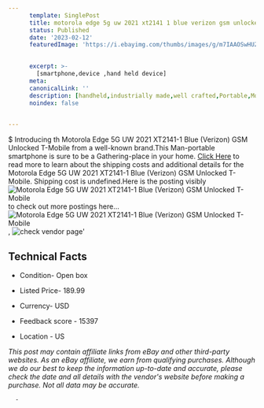 ```yaml
---
      template: SinglePost
      title: motorola edge 5g uw 2021 xt2141 1 blue verizon gsm unlocked t mobile
      status: Published
      date: '2023-02-12'
      featuredImage: 'https://i.ebayimg.com/thumbs/images/g/m7IAAOSwHUZjbCL2/s-l225.jpg'
       

      excerpt: >-
        [smartphone,device ,hand held device]
      meta:
      canonicalLink: ''
      description: [handheld,industrially made,well crafted,Portable,Mobile,Compact,Convenient,Lightweight,Maneuverable,Man-portable,Miniature,Carriable,Hand-held,Light,Holdable,Transportable,Mobile device,Pocket-sized,On-the-go,Wireless,Cordless,Compact size,Convenient size, smartphone,device ,hand held device]
      noindex: false
      

---
```

$
      Introducing th Motorola Edge 5G UW 2021 XT2141-1 Blue (Verizon) GSM Unlocked T-Mobile from a well-known brand.This Man-portable smartphone is sure to be a Gathering-place in your home. [Click Here](https://www.ebay.com/itm/115691526775?hash=item1aefc09a77%3Ag%3Am7IAAOSwHUZjbCL2&mkevt=1&mkcid=1&mkrid=711-53200-19255-0&campid=%253CePNCampaignId%253E&customid=%253CreferenceId%253E&toolid=10049) to read more to learn about the shipping costs and additional details for the Motorola Edge 5G UW 2021 XT2141-1 Blue (Verizon) GSM Unlocked T-Mobile. Shipping cost is undefined.Here is the posting visibly ![Motorola Edge 5G UW 2021 XT2141-1 Blue (Verizon) GSM Unlocked T-Mobile](https://i.ebayimg.com/thumbs/images/g/m7IAAOSwHUZjbCL2/s-l225.jpg) to check out more postings here... ![Motorola Edge 5G UW 2021 XT2141-1 Blue (Verizon) GSM Unlocked T-Mobile](https://i.ebayimg.com/images/g/m7IAAOSwHUZjbCL2/s-l500.jpg), ![check vendor page](https://origin-galleryplus.ebayimg.com/ws/web/115691526775_2_0_1/225x225.jpg,https://origin-galleryplus.ebayimg.com/ws/web/115691526775_3_0_1/225x225.jpg,https://origin-galleryplus.ebayimg.com/ws/web/115691526775_4_0_1/225x225.jpg)'

      

 ## Technical Facts 



     
      

 - Condition- Open box 


      

 - Listed Price- 189.99 


      

 - Currency- USD 


      

 - Feedback score - 15397 


      

 - Location - US 


      
      

 *_This post may contain affiliate links from eBay and other third-party websites. As an eBay affiliate, we earn from qualifying purchases. Although we do our best to keep the information up-to-date and accurate, please check the date and all details with the vendor's website before making a purchase. Not all data may be accurate._*




      -
